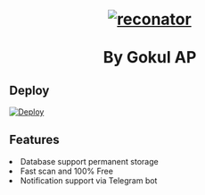 <!--
Documentation for Reconator
-->

<h1 align="center">
  <br>
  <a href="https://github.com/gokulapap/Reconator">
  <img src="https://oshi.at/rLPd/reconator.png" alt="reconator">
  </a>
  <br><br>
  By Gokul AP
  <br>
</h1>


## Deploy

[![Deploy](https://www.herokucdn.com/deploy/button.svg)](https://heroku.com/deploy?template=https://github.com/gokulapap/reconator)

## Features

<li> Database support permanent storage
<li> Fast scan and 100% Free
<li> Notification support via Telegram bot
